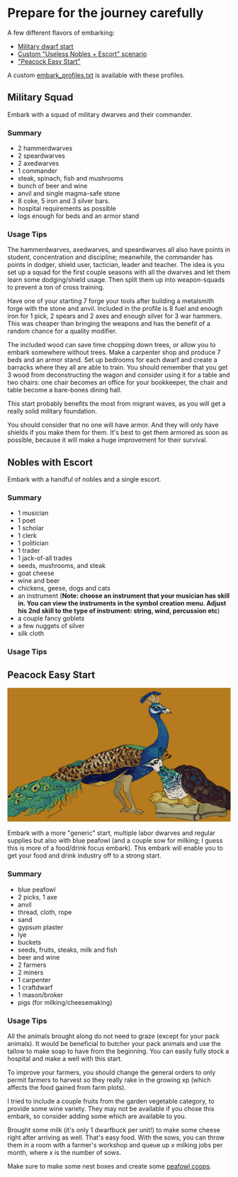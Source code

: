 # Prepare for the journey carefully
A few different flavors of embarking:

- [Military dwarf start](#military-squad)
- [Custom "Useless Nobles + Escort" scenario](#nobles-with-escort)
- ["Peacock Easy Start"](#peacock-easy-start)

A custom [embark_profiles.txt](embark_profiles.txt) is available with these profiles.

## Military Squad
Embark with a squad of military dwarves and their commander. 

### Summary

- 2 hammerdwarves
- 2 speardwarves 
- 2 axedwarves
- 1 commander
- steak, spinach, fish and mushrooms
- bunch of beer and wine
- anvil and single magma-safe stone
- 8 coke, 5 iron and 3 silver bars.
- hospital requirements as possible
- logs enough for beds and an armor stand

### Usage Tips

The hammerdwarves, axedwarves, and speardwarves all also have points in student, concentration and discipline; meanwhile, the commander has points in dodger, shield user, tactician, leader and teacher. The idea is you set up a squad for the first couple seasons with all the dwarves and let them learn some dodging/shield usage. Then split them up into weapon-squads to prevent a ton of cross training.

Have one of your starting 7 forge your tools after building a metalsmith forge with the stone and anvil. Included in the profile is 8 fuel and enough iron for 1 pick, 2 spears and 2 axes and enough silver for 3 war hammers. This was cheaper than bringing the weapons and has the benefit of a random chance for a quality modifier.

The included wood can save time chopping down trees, or allow you to embark somewhere without trees. Make a carpenter shop and produce 7 beds and an armor stand. Set up bedrooms for each dwarf and create a barracks where they all are able to train. You should remember that you get 3 wood from deconstructing the wagon and consider using it for a table and two chairs: one chair becomes an office for your bookkeeper, the chair and table become a bare-bones dining hall.

This start probably benefits the most from migrant waves, as you will get a really solid military foundation. 

You should consider that no one will have armor. And they will only have shields if you make them for them. It's best to get them armored as soon as possible, because it will make a huge improvement for their survival.

## Nobles with Escort
Embark with a handful of nobles and a single escort.

### Summary

- 1 musician
- 1 poet
- 1 scholar
- 1 clerk
- 1 politician
- 1 trader
- 1 jack-of-all trades
- seeds, mushrooms, and steak
- goat cheese
- wine and beer
- chickens, geese, dogs and cats
- an instrument (**Note: choose an instrument that your musician has skill in. You can view the instruments in the symbol creation menu. Adjust his 2nd skill to the type of instrument: string, wind, percussion etc**)
- a couple fancy goblets
- a few nuggets of silver
- silk cloth

### Usage Tips

## Peacock Easy Start

![This is a drawing by Pythania of a blue peacock and blue peahen and a nestbox. The blue peahen is sitting on the nestbox.](img/peafowl.png)

Embark with a more "generic" start, multiple labor dwarves and regular supplies but also with blue peafowl (and a couple sow for milking; I guess this is more of a food/drink focus embark). This embark will enable you to get your food and drink industry off to a strong start.

### Summary

- blue peafowl
- 2 picks, 1 axe
- anvil
- thread, cloth, rope
- sand
- gypsum plaster
- lye
- buckets
- seeds, fruits, steaks, milk and fish
- beer and wine
- 2 farmers
- 2 miners
- 1 carpenter
- 1 craftdwarf
- 1 mason/broker
- pigs (for milking/cheesemaking)

### Usage Tips

All the animals brought along do not need to graze (except for your pack animals). It would be beneficial to butcher your pack animals and use the tallow to make soap to have from the beginning. You can easily fully stock a hospital and make a well with this start.

To improve your farmers, you should change the general orders to only permit farmers to harvest so they really rake in the growing xp (which affects the food gained from farm plots).

I tried to include a couple fruits from the garden vegetable category, to provide some wine variety. They may not be available if you chose this embark, so consider adding some which are available to you.

Brought some milk (it's only 1 dwarfbuck per unit!) to make some cheese right after arriving as well. That's easy food. With the sows, you can throw them in a room with a farmer's workshop and queue up *x* milking jobs per month, where *x* is the number of sows.

Make sure to make some nest boxes and create some [peafowl coops](poultry-housing.md).

